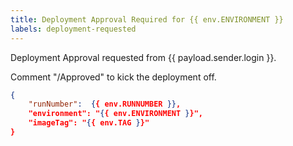 ```yaml
---
title: Deployment Approval Required for {{ env.ENVIRONMENT }}
labels: deployment-requested
---
```


Deployment Approval requested from {{ payload.sender.login }}.

Comment "/Approved" to kick the deployment off.


```json target_payload
{
    "runNumber":  {{ env.RUNNUMBER }},
    "environment": "{{ env.ENVIRONMENT }}",
    "imageTag": "{{ env.TAG }}"
}
```